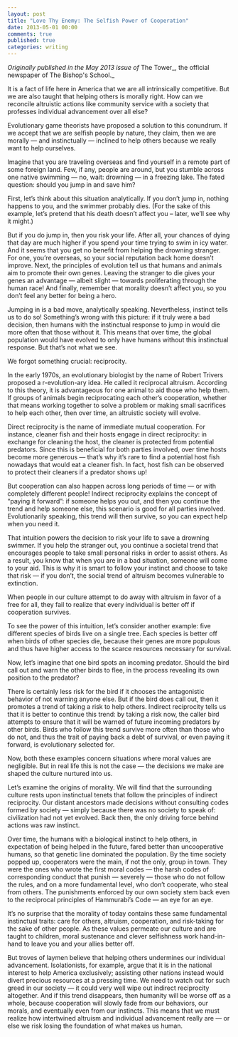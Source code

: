 ```yaml
---
layout: post
title: "Love Thy Enemy: The Selfish Power of Cooperation"
date: 2013-05-01 00:00
comments: true
published: true
categories: writing
---
```


_Originally published in the May 2013 issue of_ The Tower_, the official newspaper of The Bishop's School._

It is a fact of life here in America that we are all intrinsically competitive. But we are also taught that helping others is morally right. How can we reconcile altruistic actions like community service with a society that professes individual advancement over all else?

Evolutionary game theorists have proposed a solution to this conundrum. If we accept that we are selfish people by nature, they claim, then we are morally — and instinctually — inclined to help others because we really want to help ourselves.

Imagine that you are traveling overseas and find yourself in a remote part of some foreign land. Few, if any, people are around, but you stumble across one native swimming — no, wait: drowning — in a freezing lake.  The fated question: should you jump in and save him?

First, let’s think about this situation analytically. If you don’t jump in, nothing happens to you, and the swimmer probably dies. (For the sake of this example, let’s pretend that his death doesn’t affect you – later, we’ll see why it might.)

But if you do jump in, then you risk your life. After all, your chances of dying that day are much higher if you spend your time trying to swim in icy water. And it seems that you get no benefit from helping the drowning stranger. For one, you’re overseas, so your social reputation back home doesn’t improve. Next, the principles of evolution tell us that humans and animals aim to promote their own genes. Leaving the stranger to die gives your genes an advantage — albeit slight — towards proliferating through the human race! And finally, remember that morality doesn’t affect you, so you don’t feel any better for being a hero.

Jumping in is a bad move, analytically speaking. Nevertheless, instinct tells us to do so! Something’s wrong with this picture: if it truly were a bad decision, then humans with the instinctual response to jump in would die more often that those without it. This means that over time, the global population would have evolved to only have humans without this instinctual response. But that’s not what we see.

We forgot something crucial: reciprocity.

In the early 1970s, an evolutionary biologist by the name of Robert Trivers proposed a r-evolution-ary idea. He called it reciprocal altruism. According to this theory, it is advantageous for one animal to aid those who help them. If groups of animals begin reciprocating each other’s cooperation, whether that means working together to solve a problem or making small sacrifices to help each other, then over time, an altruistic society will evolve.

Direct reciprocity is the name of immediate mutual cooperation. For instance, cleaner fish and their hosts engage in direct reciprocity: in exchange for cleaning the host, the cleaner is protected from potential predators. Since this is beneficial for both parties involved, over time hosts become more generous — that’s why it’s rare to find a potential host fish nowadays that would eat a cleaner fish. In fact, host fish can be observed to protect their cleaners if a predator shows up!

But cooperation can also happen across long periods of time — or with completely different people! Indirect reciprocity explains the concept of “paying it forward”: if someone helps you out, and then you continue the trend and help someone else, this scenario is good for all parties involved. Evolutionarily speaking, this trend will then survive, so you can expect help when you need it.

That intuition powers the decision to risk your life to save a drowning swimmer. If you help the stranger out, you continue a societal trend that encourages people to take small personal risks in order to assist others. As a result, you know that when you are in a bad situation, someone will come to your aid. This is why it is smart to follow your instinct and choose to take that risk — if you don’t, the social trend of altruism becomes vulnerable to extinction.

When people in our culture attempt to do away with altruism in favor of a free for all, they fail to realize that every individual is better off if cooperation survives.

To see the power of this intuition, let’s consider another example: five different species of birds live on a single tree. Each species is better off when birds of other species die, because their genes are more populous and thus have higher access to the scarce resources necessary for survival.

Now, let’s imagine that one bird spots an incoming predator. Should the bird call out and warn the other birds to flee, in the process revealing its own position to the predator?

There is certainly less risk for the bird if it chooses the antagonistic behavior of not warning anyone else. But if the bird does call out, then it promotes a trend of taking a risk to help others. Indirect reciprocity tells us that it is better to continue this trend: by taking a risk now, the caller bird attempts to ensure that it will be warned of future incoming predators by other birds. Birds who follow this trend survive more often than those who do not, and thus the trait of paying back a debt of survival, or even paying it forward, is evolutionary selected for.

Now, both these examples concern situations where moral values are negligible. But in real life this is not the case — the decisions we make are shaped the culture nurtured into us.

Let’s examine the origins of morality. We will find that the surrounding culture rests upon instinctual tenets that follow the principles of indirect reciprocity. Our distant ancestors made decisions without consulting codes formed by society — simply because there was no society to speak of: civilization had not yet evolved. Back then, the only driving force behind actions was raw instinct.

Over time, the humans with a biological instinct to help others, in expectation of being helped in the future, fared better than uncooperative humans, so that genetic line dominated the population. By the time society popped up, cooperators were the main, if not the only, group in town. They were the ones who wrote the first moral codes — the harsh codes of corresponding conduct that punish — severely — those who do not follow the rules, and on a more fundamental level, who don’t cooperate, who steal from others. The punishments enforced by our own society stem back even to the reciprocal principles of Hammurabi’s Code — an eye for an eye.

It’s no surprise that the morality of today contains these same fundamental instinctual traits: care for others, altruism, cooperation, and risk-taking for the sake of other people. As these values permeate our culture and are taught to children, moral sustenance and clever selfishness work hand-in-hand to leave you and your allies better off.

But troves of laymen believe that helping others undermines our individual advancement. Isolationists, for example, argue that it is in the national interest to help America exclusively; assisting other nations instead would divert precious resources at a pressing time. We need to watch out for such greed in our society — it could very well wipe out indirect reciprocity altogether. And if this trend disappears, then humanity will be worse off as a whole, because cooperation will slowly fade from our behaviors, our morals, and eventually even from our instincts. This means that we must realize how intertwined altruism and individual advancement really are — or else we risk losing the foundation of what makes us human.
